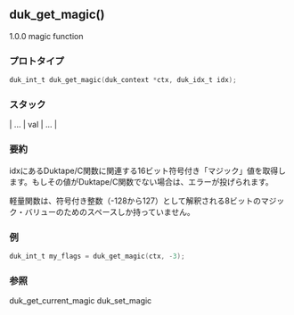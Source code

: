 ## duk_get_magic() 

1.0.0 magic function

### プロトタイプ

```c
duk_int_t duk_get_magic(duk_context *ctx, duk_idx_t idx);
```

### スタック

| ... | val | ... |

### 要約

idxにあるDuktape/C関数に関連する16ビット符号付き「マジック」値を取得します。もしその値がDuktape/C関数でない場合は、エラーが投げられます。

軽量関数は、符号付き整数（-128から127）として解釈される8ビットのマジック・バリューのためのスペースしか持っていません。

### 例

```c
duk_int_t my_flags = duk_get_magic(ctx, -3);
```

### 参照

duk_get_current_magic
duk_set_magic